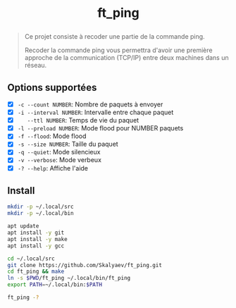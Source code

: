# <p align="center">ft_ping</p>

> Ce projet consiste à recoder une partie de la commande ping.
>
> Recoder la commande ping vous permettra d'avoir une première approche de la communication (TCP/IP) entre deux machines dans un réseau.

## Options supportées

- [x] `-c --count NUMBER`: Nombre de paquets à envoyer
- [x] `-i --interval NUMBER`: Intervalle entre chaque paquet
- [x] `   --ttl NUMBER`: Temps de vie du paquet
- [x] `-l --preload NUMBER`: Mode flood pour NUMBER paquets
- [x] `-f --flood`: Mode flood
- [x] `-s --size NUMBER`: Taille du paquet
- [x] `-q --quiet`: Mode silencieux
- [x] `-v --verbose`: Mode verbeux
- [x] `-? --help`: Affiche l'aide

## Install

```bash
mkdir -p ~/.local/src
mkdir -p ~/.local/bin

apt update
apt install -y git
apt install -y make
apt install -y gcc
```

```bash
cd ~/.local/src
git clone https://github.com/Skalyaev/ft_ping.git
cd ft_ping && make
ln -s $PWD/ft_ping ~/.local/bin/ft_ping
export PATH=~/.local/bin:$PATH

ft_ping -?
```
